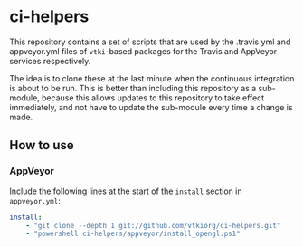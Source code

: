 # ci-helpers


This repository contains a set of scripts that are used by the
.travis.yml and appveyor.yml files of `vtki`-based packages for the
Travis and AppVeyor services respectively.

The idea is to clone these at the last minute when the continuous integration
is about to be run. This is better than including this repository as a
sub-module, because this allows updates to this repository to take effect
immediately, and not have to update the sub-module every time a change is made.

## How to use

### AppVeyor

Include the following lines at the start of the `install` section in
`appveyor.yml`:

```yml
install:
    - "git clone --depth 1 git://github.com/vtkiorg/ci-helpers.git"
    - "powershell ci-helpers/appveyor/install_opengl.ps1"
```
